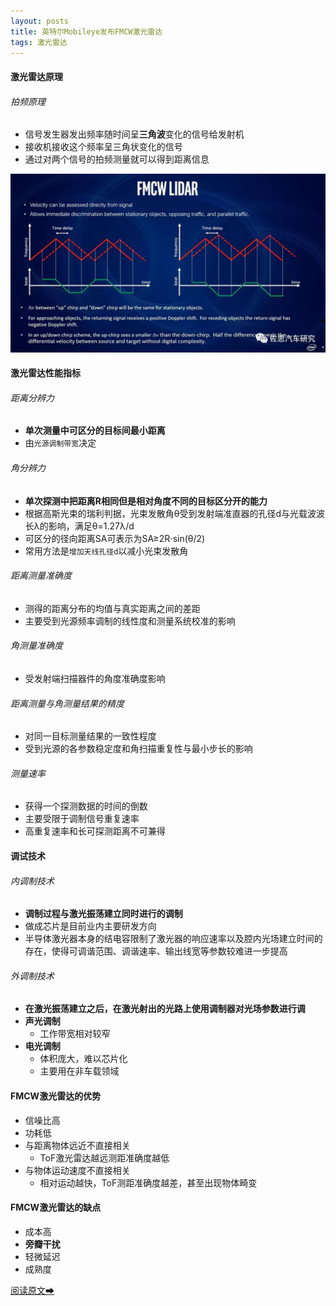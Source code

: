 ```yaml
---
layout: posts
title: 英特尔Mobileye发布FMCW激光雷达
tags: 激光雷达
---
```



#### 激光雷达原理

###### 拍频原理

* 信号发生器发出频率随时间呈**三角波**变化的信号给发射机
* 接收机接收这个频率呈三角状变化的信号
* 通过对两个信号的拍频测量就可以得到距离信息

![图片](https://raw.githubusercontent.com/zzmfish/DailyRead/main/images/0120-FMCWLidar.webp)



#### 激光雷达性能指标

###### 距离分辨力

* **单次测量中可区分的目标间最小距离**
* 由`光源调制带宽`决定

###### 角分辨力

* **单次探测中把距离R相同但是相对角度不同的目标区分开的能力**
* 根据高斯光束的瑞利判据，光束发散角θ受到发射端准直器的孔径d与光载波波长λ的影响，满足θ=1.27λ/d
* 可区分的径向距离SA可表示为SA≥2R⋅sin(θ/2)
* 常用方法是`增加天线孔径d`以减小光束发散角

###### 距离测量准确度

* 测得的距离分布的均值与真实距离之间的差距
* 主要受到光源频率调制的线性度和测量系统校准的影响

###### 角测量准确度
* 受发射端扫描器件的角度准确度影响

###### 距离测量与角测量结果的精度

* 对同一目标测量结果的一致性程度
* 受到光源的各参数稳定度和角扫描重复性与最小步长的影响

###### 测量速率

* 获得一个探测数据的时间的倒数
* 主要受限于调制信号重复速率
* 高重复速率和长可探测距离不可兼得



#### 调试技术

###### 内调制技术

* **调制过程与激光振荡建立同时进行的调制**
* 做成芯片是目前业内主要研发方向
* 半导体激光器本身的结电容限制了激光器的响应速率以及腔内光场建立时间的存在，使得可调谐范围、调谐速率、输出线宽等参数较难进一步提高

###### 外调制技术

* **在激光振荡建立之后，在激光射出的光路上使用调制器对光场参数进行调**
* **声光调制**
  * 工作带宽相对较窄
* **电光调制**
  * 体积庞大，难以芯片化
  * 主要用在非车载领域



####  FMCW激光雷达的优势

* 信噪比高
* 功耗低
* 与距离物体远近不直接相关
  * ToF激光雷达越远测距准确度越低
* 与物体运动速度不直接相关
  * 相对运动越快，ToF测距准确度越差，甚至出现物体畸变

#### FMCW激光雷达的缺点

* 成本高
* **旁瓣干扰**
* 轻微延迟
* 成熟度 

[阅读原文➡](https://mp.weixin.qq.com/s/i2U34MvbPFpcxk4xSwKGFQ)



